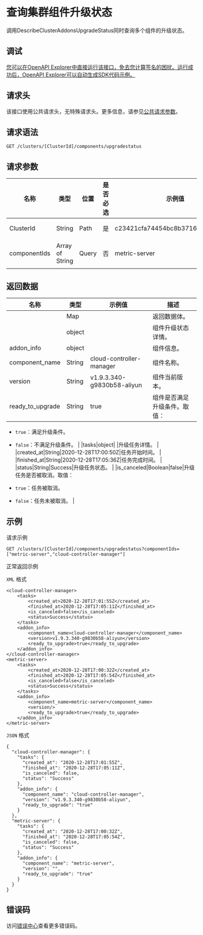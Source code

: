 # 查询集群组件升级状态

调用DescribeClusterAddonsUpgradeStatus同时查询多个组件的升级状态。

## 调试

[您可以在OpenAPI Explorer中直接运行该接口，免去您计算签名的困扰。运行成功后，OpenAPI Explorer可以自动生成SDK代码示例。](https://api.aliyun.com/#product=CS&api=DescribeClusterAddonsUpgradeStatus&type=ROA&version=2015-12-15)

## 请求头

该接口使用公共请求头，无特殊请求头。更多信息，请参见[公共请求参数](~~167755~~)。

## 请求语法

```
GET /clusters/[ClusterId]/components/upgradestatus 
```

## 请求参数

|名称|类型|位置|是否必选|示例值|描述|
|--|--|--|----|---|--|
|ClusterId|String|Path|是|c23421cfa74454bc8b37163fd19af\*\*\*\*|集群ID。 |
|componentIds|Array of String|Query|否|metric-server|组件名称。 |

## 返回数据

|名称|类型|示例值|描述|
|--|--|---|--|
| |Map| |返回数据体。 |
| |object| |组件升级状态详情。 |
|addon\_info|object| |组件信息。 |
|component\_name|String|cloud-controller-manager|组件名称。 |
|version|String|v1.9.3.340-g9830b58-aliyun|组件当前版本。 |
|ready\_to\_upgrade|String|true|组件是否满足升级条件。取值：

 -   `true`：满足升级条件。
-   `false`：不满足升级条件。 |
|tasks|object| |升级任务详情。 |
|created\_at|String|2020-12-28T17:00:50Z|任务开始时间。 |
|finished\_at|String|2020-12-28T17:05:36Z|任务完成时间。 |
|status|String|Success|升级任务状态。 |
|is\_canceled|Boolean|false|升级任务是否被取消。取值：

 -   `true`：任务被取消。
-   `false`：任务未被取消。 |

## 示例

请求示例

```
GET /clusters/[ClusterId]/components/upgradestatus?componentIds=["metric-server","cloud-controller-manager"]
```

正常返回示例

`XML` 格式

```
<cloud-controller-manager>
    <tasks>
        <created_at>2020-12-28T17:01:55Z</created_at>
        <finished_at>2020-12-28T17:05:11Z</finished_at>
        <is_canceled>false</is_canceled>
        <status>Success</status>
    </tasks>
    <addon_info>
        <component_name>cloud-controller-manager</component_name>
        <version>v1.9.3.340-g9830b58-aliyun</version>
        <ready_to_upgrade>true</ready_to_upgrade>
    </addon_info>
</cloud-controller-manager>
<metric-server>
    <tasks>
        <created_at>2020-12-28T17:00:32Z</created_at>
        <finished_at>2020-12-28T17:05:54Z</finished_at>
        <is_canceled>false</is_canceled>
        <status>Success</status>
    </tasks>
    <addon_info>
        <component_name>metric-server</component_name>
        <version/>
        <ready_to_upgrade>true</ready_to_upgrade>
    </addon_info>
</metric-server>
```

`JSON` 格式

```
{
  "cloud-controller-manager": {
    "tasks": {
      "created_at": "2020-12-28T17:01:55Z",
      "finished_at": "2020-12-28T17:05:11Z",
      "is_canceled": false,
      "status": "Success"
    },
    "addon_info": {
      "component_name": "cloud-controller-manager",
      "version": "v1.9.3.340-g9830b58-aliyun",
      "ready_to_upgrade": "true"
    }
  },
  "metric-server": {
    "tasks": {
      "created_at": "2020-12-28T17:00:32Z",
      "finished_at": "2020-12-28T17:05:54Z",
      "is_canceled": false,
      "status": "Success"
    },
    "addon_info": {
      "component_name": "metric-server",
      "version": "",
      "ready_to_upgrade": "true"
    }
  }
}
```

## 错误码

访问[错误中心](https://error-center.aliyun.com/status/product/CS)查看更多错误码。

